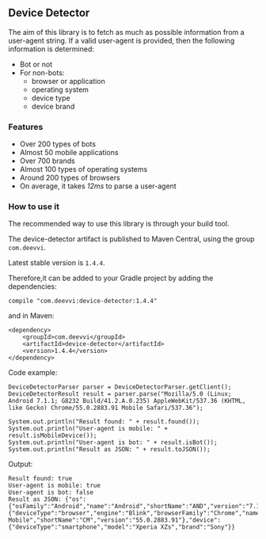 ## Device Detector
The aim of this library is to fetch as much as possible information from a user-agent string.
If a valid user-agent is provided, then the following information is determined:
* Bot or not
* For non-bots:
  * browser or application
  * operating system
  * device type
  * device brand  

### Features
* Over 200 types of bots
* Almost 50 mobile applications
* Over 700 brands
* Almost 100 types of operating systems
* Around 200 types of browsers
* On average, it takes *12ms* to parse a user-agent

### How to use it
The recommended way to use this library is through your build tool.

The device-detector artifact is published to Maven Central, using the group `com.deevvi`.

Latest stable version is `1.4.4`.

Therefore,it can be added to your Gradle project by adding the dependencies:

```
compile "com.deevvi:device-detector:1.4.4"
```
and in Maven:
```
<dependency>
    <groupId>com.deevvi</groupId>
    <artifactId>device-detector</artifactId>
    <version>1.4.4</version>
</dependency>
```

Code example:

```
DeviceDetectorParser parser = DeviceDetectorParser.getClient();
DeviceDetectorResult result = parser.parse("Mozilla/5.0 (Linux; Android 7.1.1; G8232 Build/41.2.A.0.235) AppleWebKit/537.36 (KHTML, like Gecko) Chrome/55.0.2883.91 Mobile Safari/537.36");

System.out.println("Result found: " + result.found());
System.out.println("User-agent is mobile: " + result.isMobileDevice());
System.out.println("User-agent is bot: " + result.isBot());
System.out.println("Result as JSON: " + result.toJSON());
```

Output:
```
Result found: true
User-agent is mobile: true
User-agent is bot: false
Result as JSON: {"os":{"osFamily":"Android","name":"Android","shortName":"AND","version":"7.1.1","platform":""},"client":{"deviceType":"browser","engine":"Blink","browserFamily":"Chrome","name":"Chrome Mobile","shortName":"CM","version":"55.0.2883.91"},"device":{"deviceType":"smartphone","model":"Xperia XZs","brand":"Sony"}}
```